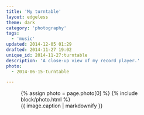 ```yaml
---
title: 'My turntable'
layout: edgeless
theme: dark
category: 'photography'
tags:
  - 'music'
updated: 2014-12-05 01:29
drafted: 2014-11-27 19:02
unique_id: 2014-11-27:turntable
description: 'A close-up view of my record player.'
photo:
  - 2014-06-15-turntable

---
```


<figure class="image--wide">
  {% assign photo = page.photo[0] %}
  {% include block/photo.html %}
  <figcaption>{{ image.caption | markdownify }}</figcaption>
</figure>
